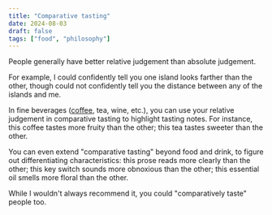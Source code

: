 ```yaml
---
title: "Comparative tasting"
date: 2024-08-03
draft: false
tags: ["food", "philosophy"]
---
```

People generally have better relative judgement than absolute judgement.

For example, I could confidently tell you one island looks farther than the other, though could not confidently tell you the distance between any of the islands and me.

In fine beverages ([coffee](https://www.youtube.com/watch?v=Z-iNAyu-ejo), tea, wine, etc.), you can use your relative judgement in comparative tasting to highlight tasting notes. For instance, this coffee tastes more fruity than the other; this tea tastes sweeter than the other.

You can even extend "comparative tasting" beyond food and drink, to figure out differentiating characteristics: this prose reads more clearly than the other; this key switch sounds more obnoxious than the other; this essential oil smells more floral than the other.

While I wouldn't always recommend it, you could "comparatively taste" people too.